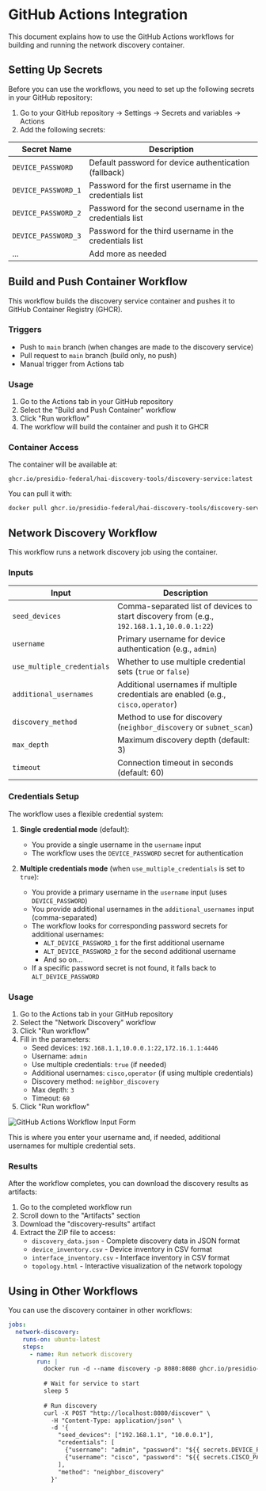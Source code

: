 # GitHub Actions Integration

This document explains how to use the GitHub Actions workflows for building and running the network discovery container.

## Setting Up Secrets

Before you can use the workflows, you need to set up the following secrets in your GitHub repository:

1. Go to your GitHub repository → Settings → Secrets and variables → Actions
2. Add the following secrets:

| Secret Name | Description |
|-------------|-------------|
| `DEVICE_PASSWORD` | Default password for device authentication (fallback) |
| `DEVICE_PASSWORD_1` | Password for the first username in the credentials list |
| `DEVICE_PASSWORD_2` | Password for the second username in the credentials list |
| `DEVICE_PASSWORD_3` | Password for the third username in the credentials list |
| ... | Add more as needed |

## Build and Push Container Workflow

This workflow builds the discovery service container and pushes it to GitHub Container Registry (GHCR).

### Triggers

- Push to `main` branch (when changes are made to the discovery service)
- Pull request to `main` branch (build only, no push)
- Manual trigger from Actions tab

### Usage

1. Go to the Actions tab in your GitHub repository
2. Select the "Build and Push Container" workflow
3. Click "Run workflow"
4. The workflow will build the container and push it to GHCR

### Container Access

The container will be available at:
```
ghcr.io/presidio-federal/hai-discovery-tools/discovery-service:latest
```

You can pull it with:
```bash
docker pull ghcr.io/presidio-federal/hai-discovery-tools/discovery-service:latest
```

## Network Discovery Workflow

This workflow runs a network discovery job using the container.

### Inputs

| Input | Description |
|-------|-------------|
| `seed_devices` | Comma-separated list of devices to start discovery from (e.g., `192.168.1.1,10.0.0.1:22`) |
| `username` | Primary username for device authentication (e.g., `admin`) |
| `use_multiple_credentials` | Whether to use multiple credential sets (`true` or `false`) |
| `additional_usernames` | Additional usernames if multiple credentials are enabled (e.g., `cisco,operator`) |
| `discovery_method` | Method to use for discovery (`neighbor_discovery` or `subnet_scan`) |
| `max_depth` | Maximum discovery depth (default: 3) |
| `timeout` | Connection timeout in seconds (default: 60) |

### Credentials Setup

The workflow uses a flexible credential system:

1. **Single credential mode** (default):
   - You provide a single username in the `username` input
   - The workflow uses the `DEVICE_PASSWORD` secret for authentication

2. **Multiple credentials mode** (when `use_multiple_credentials` is set to `true`):
   - You provide a primary username in the `username` input (uses `DEVICE_PASSWORD`)
   - You provide additional usernames in the `additional_usernames` input (comma-separated)
   - The workflow looks for corresponding password secrets for additional usernames:
     - `ALT_DEVICE_PASSWORD_1` for the first additional username
     - `ALT_DEVICE_PASSWORD_2` for the second additional username
     - And so on...
   - If a specific password secret is not found, it falls back to `ALT_DEVICE_PASSWORD`

### Usage

1. Go to the Actions tab in your GitHub repository
2. Select the "Network Discovery" workflow
3. Click "Run workflow"
4. Fill in the parameters:
   - Seed devices: `192.168.1.1,10.0.0.1:22,172.16.1.1:4446`
   - Username: `admin`
   - Use multiple credentials: `true` (if needed)
   - Additional usernames: `cisco,operator` (if using multiple credentials)
   - Discovery method: `neighbor_discovery`
   - Max depth: `3`
   - Timeout: `60`
5. Click "Run workflow"

![GitHub Actions Workflow Input Form](https://i.imgur.com/example.png)

This is where you enter your username and, if needed, additional usernames for multiple credential sets.

### Results

After the workflow completes, you can download the discovery results as artifacts:

1. Go to the completed workflow run
2. Scroll down to the "Artifacts" section
3. Download the "discovery-results" artifact
4. Extract the ZIP file to access:
   - `discovery_data.json` - Complete discovery data in JSON format
   - `device_inventory.csv` - Device inventory in CSV format
   - `interface_inventory.csv` - Interface inventory in CSV format
   - `topology.html` - Interactive visualization of the network topology

## Using in Other Workflows

You can use the discovery container in other workflows:

```yaml
jobs:
  network-discovery:
    runs-on: ubuntu-latest
    steps:
      - name: Run network discovery
        run: |
          docker run -d --name discovery -p 8080:8080 ghcr.io/presidio-federal/hai-discovery-tools/discovery-service:latest
          
          # Wait for service to start
          sleep 5
          
          # Run discovery
          curl -X POST "http://localhost:8080/discover" \
            -H "Content-Type: application/json" \
            -d '{
              "seed_devices": ["192.168.1.1", "10.0.0.1"],
              "credentials": [
                {"username": "admin", "password": "${{ secrets.DEVICE_PASSWORD }}"},
                {"username": "cisco", "password": "${{ secrets.CISCO_PASSWORD }}"}
              ],
              "method": "neighbor_discovery"
            }'
```
